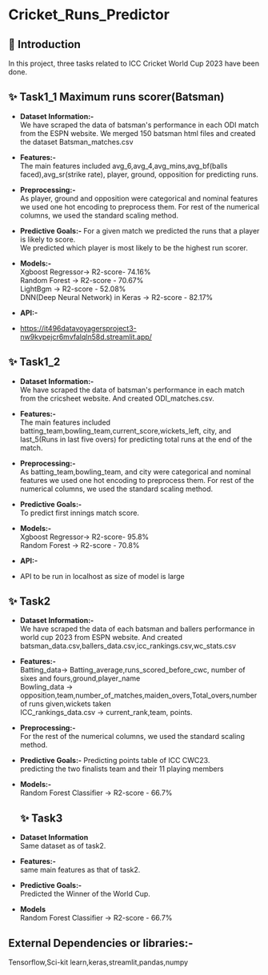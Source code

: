 # Cricket_Runs_Predictor

## 🎯 Introduction

In this project, three tasks related to ICC Cricket World Cup 2023 have been done. 

##  ✨ Task1_1 Maximum runs scorer(Batsman)

- **Dataset Information:-**<br>
  We have scraped the data of batsman's performance in each ODI match from the ESPN website. We merged 150 batsman html files and created the dataset Batsman_matches.csv
- **Features:-**<br>
  The main features included avg_6,avg_4,avg_mins,avg_bf(balls faced),avg_sr(strike rate), player, ground, opposition for predicting runs.
- **Preprocessing:-**<br>
  As player, ground and opposition were categorical and nominal features we used one hot encoding to preprocess them.
  For rest of the numerical columns, we used the standard scaling method.

- **Predictive Goals:-**
  For a given match we predicted the runs that a player is likely to score.<br>
  We predicted which player is most likely to be the highest run scorer.
- **Models:-**<br>
  Xgboost Regressor-> R2-score- 74.16%<br>
  Random Forest -> R2-score - 70.67%<br>
  LightBgm -> R2-score - 52.08%<br>
  DNN(Deep Neural Network) in Keras -> R2-score - 82.17%
- **API:-**
- https://it496datavoyagersproject3-nw9kvpejcr6mvfalqln58d.streamlit.app/
  
## ✨ Task1_2

- **Dataset Information:-** <br>
  We have scraped the data of batsman's performance in each match from the cricsheet website. And created ODI_matches.csv.
- **Features:-** <br>
  The main features included batting_team,bowling_team,current_score,wickets_left, city, and last_5(Runs in last five overs) for predicting total runs at the end of the match.
- **Preprocessing:-** <br>
  As batting_team,bowling_team, and city were categorical and nominal features we used one hot encoding to preprocess them.
  For rest of the numerical columns, we used the standard scaling method.

- **Predictive Goals:-** <br>
  To predict first innings match score.

- **Models:-** <br>
  Xgboost Regressor-> R2-score- 95.8% <br>
  Random Forest -> R2-score - 70.8%
  
- **API:-**
- API to be run in localhost as size of model is large
##  ✨ Task2 <br>

- **Dataset Information:-** <br>
  We have scraped the data of each batsman and ballers performance in world cup 2023 from ESPN website. And created batsman_data.csv,ballers_data.csv,icc_rankings.csv,wc_stats.csv
  
- **Features:-** <br> 
  Batting_data-> Batting_average,runs_scored_before_cwc, number of sixes and fours,ground,player_name <br>
  Bowling_data -> opposition,team,number_of_matches,maiden_overs,Total_overs,number of runs given,wickets taken<br>
  ICC_rankings_data.csv -> current_rank,team, points.<br>
  
- **Preprocessing:-** <br>
  For the rest of the numerical columns, we used the standard scaling method.

- **Predictive Goals:-**
  Predicting points table of ICC CWC23. <br>
  predicting the two finalists team and their 11 playing members
  
- **Models:-** <br>
  Random Forest Classifier -> R2-score - 66.7%

  ## ✨ Task3

- **Dataset Information** <br>
  Same dataset as of task2.
- **Features:-** <br>
  same main features as that of task2.

- **Predictive Goals:-** <br>
  Predicted the Winner of the World Cup.
  
- **Models** <br>
  Random Forest Classifier -> R2-score - 66.7%

## External Dependencies or libraries:- 
 Tensorflow,Sci-kit learn,keras,streamlit,pandas,numpy
 
